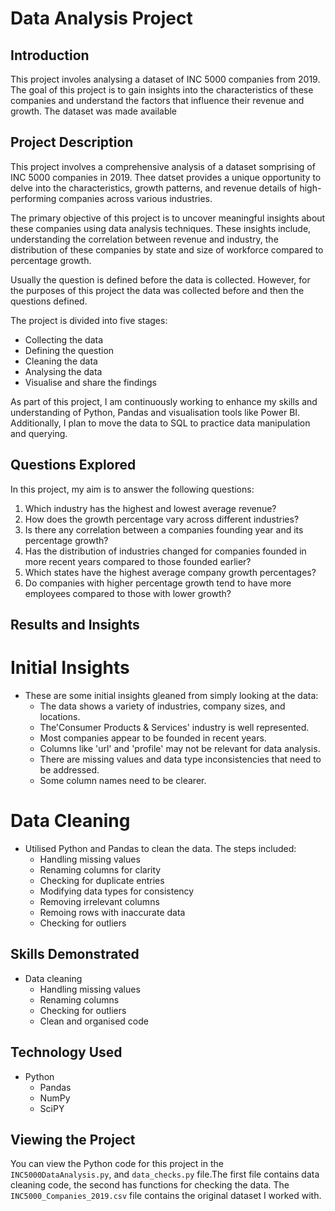 # Data Analysis Project


## Introduction
This project involes analysing a dataset of INC 5000 companies from 2019. The goal of this project is to gain insights into the characteristics of these companies and understand the factors that influence their revenue and growth. The dataset was made available 

## Project Description

This project involves a comprehensive analysis of a dataset somprising of INC 5000 companies in 2019. Thee datset provides a unique opportunity to delve into the characteristics, growth patterns, and revenue details of high-performing companies across various industries.

The primary objective of this project is to uncover meaningful insights about these companies using data analysis techniques. These insights include, understanding the correlation between revenue and industry, the distribution of these companies by state and size of workforce compared to percentage growth.

Usually the question is defined before the data is collected. However, for the purposes of this project the data was collected before and then the questions defined.

The project is divided into five stages:
- Collecting the data 
- Defining the question 
- Cleaning the data
- Analysing the data
- Visualise and share the findings



As part of this project, I am continuously working to enhance my skills and understanding of Python, Pandas and visualisation tools like Power BI. Additionally, I plan to move the data to SQL to practice data manipulation and querying.


## Questions Explored

In this project, my aim is to answer the following questions:

1. Which industry has the highest and lowest average revenue?
2. How does the growth percentage vary across different industries?
3. Is there any correlation between a companies founding year and  its percentage growth?
4. Has the distribution of industries changed for companies founded  in more recent years compared to those founded earlier?
5. Which states have the highest average company growth percentages?
6. Do companies with higher percentage growth tend to have more employees compared to those with lower growth?


## Results and Insights

# Initial Insights
- These are some initial insights gleaned from simply looking at the data:
    - The data shows a variety of industries, company sizes, and locations.
    - The'Consumer Products & Services' industry is well represented. 
    - Most companies appear to be founded in recent years. 
    - Columns like 'url' and 'profile' may not be relevant for data analysis.
    - There are missing values and data type inconsistencies that need to be addressed.
    - Some column names need to be clearer.

# Data Cleaning 
- Utilised Python and Pandas to clean the data. The steps included:
    - Handling missing values
    - Renaming columns for clarity
    - Checking for duplicate entries
    - Modifying data types for consistency
    - Removing irrelevant columns 
    - Remoing rows with inaccurate data
    - Checking for outliers 


## Skills Demonstrated

- Data cleaning
    - Handling missing values
    - Renaming columns
    - Checking for outliers
    - Clean and organised code


## Technology Used

- Python
    - Pandas 
    - NumPy
    - SciPY


## Viewing the Project

You can view the Python code for this project in the `INC5000DataAnalysis.py`, and `data_checks.py` file.The first file contains data cleaning code, the second has functions for checking the data. The `INC5000_Companies_2019.csv` file contains the original dataset I worked with.

